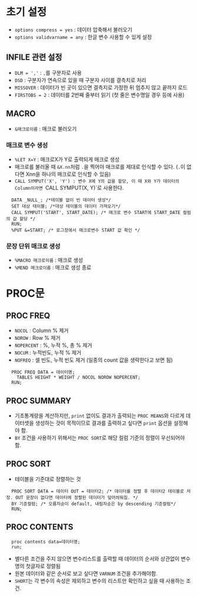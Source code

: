 # 초기 설정
- `options compress = yes` : 데이터 압축해서 불러오기
- `options validvarname = any` : 한글 변수 사용할 수 있게 설정

## INFILE 관련 설정
- `DLM = ','` : `,`를 구분자로 사용
- `DSD` : 구분자가 연속으로 있을 때 구분자 사이를 결측치로 처리
- `MISSOVER` : 데이터가 빈 곳이 있으면 결측지로 가정한 뒤 멈추지 않고 끝까지 로드
- `FIRSTOBS = 2` : 데이터를 2번째 줄부터 읽기 (첫 줄은 변수명일 경우 등에 사용)

## MACRO
- `&매크로이름` : 매크로 불러오기
### 매크로 변수 생성
- `%LET X=Y` : 매크로X가 Y로 출력되게 매크로 생성
- 매크로를 불러올 때 `&X.nn`처럼 `.`을 찍어야 매크로를 제대로 인식할 수 있다. (`.`이 없다면 Xnn을 하나의 매크로로 인식할 수 있음)
- `CALL SYMPUT('X', 'Y') : 변수 X에 Y의 값을 할당, 이 때 X와 Y가 데이터의 Column이라면 `CALL SYMPUT(X, Y)`로 사용한다.
```sas
  DATA _NULL_; /*테이블 없이 빈 데이터 생성*/
  SET 대상 테이블; /*대상 테이블의 데이터 가져오기*/
  CALL SYMPUT('START', START_DATE); /* 매크로 변수 START에 START_DATE 컬럼의 값 할당 */
  RUN;
  %PUT &=START; /* 로그창에서 매크로변수 START 값 확인 */
```

### 문장 단위 매크로 생성
- `%MACRO 매크로이름` : 매크로 생성
- `%MEND 매크로이름` : 매크로 생성 종료

# PROC문

## PROC FREQ
- `NOCOL` : Column % 제거
- `NOROW` : Row % 제거
- `NOPERCENT` : %, 누적 %, 총 % 제거
- `NOCUM` : 누적빈도, 누적 % 제거
- `NOFREQ` : 셀 빈도, 누적 빈도 제거 (일종의 count 값을 생략한다고 보면 됨)
```sas
  PROC FREQ DATA = 데이터명;
    TABLES HEIGHT * WEIGHT / NOCOL NOROW NOPERCENT;
  RUN;
```

## PROC SUMMARY
- 기초통계량을 계산하지만, `print` 없이도 결과가 출력되는 `PROC MEANS`와 다르게 데이터셋을 생성하는 것이 목적이므로 결과를 출력하고 싶다면 `print` 옵션을 설정해야 함.
- `BY` 조건을 사용하기 위해서는 `PROC SORT`로 해당 컬럼 기준의 정렬이 우선되어야 함.

## PROC SORT
- 테이블을 기준대로 정렬하는 것
```SAS
  PROC SORT DATA = 데이터 OUT = 데이터2; /* 데이터를 정렬 후 데이터2 테이블로 저장. OUT 문장이 없다면 데이터에 정렬된 데이터가 덮어씌워짐. */
  BY 기준컬럼; /* 오름차순이 default, 내림차순은 by descending 기준컬럼*/
  RUN;
```
  

## PROC CONTENTS

```sas
  proc contents data=데이터명;
  run;
```
- 별다른 조건을 주지 않으면 변수리스트를 출력할 때 데이터의 순서와 상관없이 변수명의 첫글자로 정렬됨
- 원본 데이터와 같은 순서로 보고 싶다면 `VARNUM` 조건을 추가해야함.
- `SHORT`는 각 변수의 속성은 제외하고 변수의 리스트만 확인하고 싶을 때 사용하는 조건.
